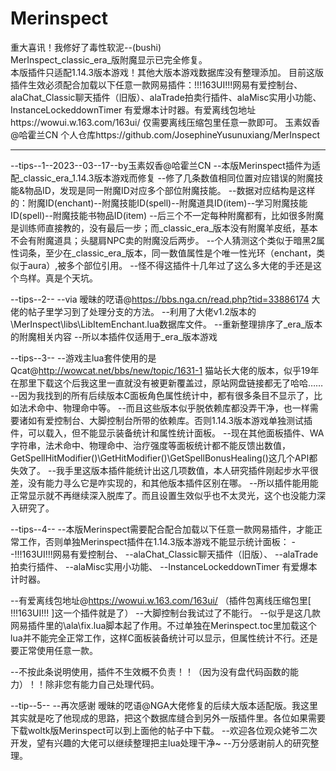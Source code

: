 # Merinspect
  重大喜讯！我修好了毒性软泥--(bushi)  
  MerInspect_classic_era_版附魔显示已完全修复。  
  本版插件只适配1.14.3版本游戏！其他大版本游戏数据库没有整理添加。 目前这版插件生效必须配合加载以下任意一款网易插件：!!!163UI!!!网易有爱控制台、alaChat_Classic聊天插件（旧版）、alaTrade拍卖行插件、alaMisc实用小功能、InstanceLockeddownTimer 有爱爆本计时器。有爱离线包地址https://wowui.w.163.com/163ui/ 仅需要离线压缩包里任意一款即可。 玉素奴香@哈霍兰CN 个人仓库https://github.com/JosephineYusunuxiang/MerInspect

-------------------------------------------------------
--tips--1--2023--03--17--by玉素奴香@哈霍兰CN
--本版Merinspect插件为适配_classic_era_1.14.3版本游戏而修复
--修了几条数值相同位置对应错误的附魔技能&物品ID，发现是同一附魔ID对应多个部位附魔技能。
--数据对应结构是这样的：附魔ID(enchant)--附魔技能ID(spell)--附魔道具ID(item)--学习附魔技能ID(spell)--附魔技能书物品ID(item)
--后三个不一定每种附魔都有，比如很多附魔是训练师直接教的，没有最后一步；而_classic_era_版本没有附魔羊皮纸，基本不会有附魔道具；头腿肩NPC卖的附魔没后两步。
--个人猜测这个类似于暗黑2属性词条，至少在_classic_era_版本，同一数值属性是个唯一性光环（enchant，类似于aura）,被多个部位引用。
--怪不得这插件十几年过了这么多大佬的手还是这个鸟样。真是个天坑。

--tips--2--
--via 暧昧的呓语@https://bbs.nga.cn/read.php?tid=33886174 大佬的帖子里学习到了处理分支的方法。
--利用了大佬v1.2版本的\MerInspect\libs\LibItemEnchant.lua数据库文件。
--重新整理排序了_era_版本的附魔相关内容
--所以本插件仅适用于_era_版本游戏

--tips--3--
--游戏主lua套件使用的是 Qcat@http://wowcat.net/bbs/new/topic/1631-1 猫站长大佬的版本，似乎19年在那里下载这个后我这里一直就没有被更新覆盖过，原站网盘链接都无了哈哈……
--因为我找到的所有后续版本C面板角色属性统计中，都有很多条目不显示了，比如法术命中、物理命中等。
--而且这些版本似乎脱依赖库都没弄干净，也一样需要诸如有爱控制台、大脚控制台所带的依赖库。否则1.14.3版本游戏单独测试插件，可以载入，但不能显示装备统计和属性统计面板。
--现在其他面板插件、WA字符串，法术命中、物理命中、治疗强度等面板统计都不能反馈出数值，GetSpellHitModifier()\GetHitModifier()\GetSpellBonusHealing()这几个API都失效了。
--我手里这版本插件能统计出这几项数值，本人研究插件刚起步水平很差，没有能力寻么它是咋实现的，和其他版本插件区别在哪。
--所以插件能用能正常显示就不再继续深入脱库了。而且设置生效似乎也不太灵光，这个也没能力深入研究了。

--tips--4--
--本版Merinspect需要配合配合加载以下任意一款网易插件，才能正常工作，否则单独Merinspect插件在1.14.3版本游戏不能显示统计面板：
--!!!163UI!!!网易有爱控制台、
--alaChat_Classic聊天插件（旧版）、
--alaTrade拍卖行插件、
--alaMisc实用小功能、
--InstanceLockeddownTimer 有爱爆本计时器。

--有爱离线包地址@https://wowui.w.163.com/163ui/ （插件包离线压缩包里[ !!!163UI!!! ]这一个插件就是了）
--大脚控制台我试过了不能行。
--似乎是这几款网易插件里的\ala\fix.lua脚本起了作用。不过单独在Merinspect.toc里加载这个lua并不能完全正常工作，这样C面板装备统计可以显示，但属性统计不行。还是要正常使用任意一款。

--不按此条说明使用，插件不生效概不负责！！（因为没有盘代码函数的能力）！！除非您有能力自己处理代码。

--tip--5--
--再次感谢 暧昧的呓语@NGA大佬修复的后续大版本适配版。我这里其实就是吃了他现成的思路，把这个数据库缝合到另外一版插件里。各位如果需要下载woltk版Merinspect可以到上面他的帖子中下载。
--欢迎各位观众姥爷二次开发，望有兴趣的大佬可以继续整理把主lua处理干净~
--万分感谢前人的研究整理。

